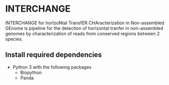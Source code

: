 # INTERCHANGE

INTERCHANGE for horIzoNtal TransfER CHAracterization in Non-assembled GEnome is pipeline for the detection of horizontal tranfer in non-assembled genomes by characterization of reads from conserved regions between 2 species.

## Install required dependencies

- Python 3 with the following packages
    - Biopython 
    - Panda
